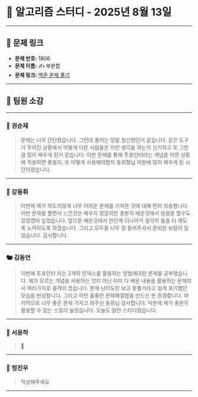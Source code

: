 # 📘 알고리즘 스터디 - 2025년 8월 13일

---

## 🔗 문제 링크

- **문제 번호:** 1806
- **문제 이름:** ✍️ 부분합
- **문제 링크:** [백준 문제 풀기](https://www.acmicpc.net/problem/1806)

---

## 💬 팀원 소감

---

### 🐥 권순재

> 문제는 너무 간단했습니다. 그런데 풀이는 정말 참신했던거 같습니다. 같은 도구가 주어진 상황에서 어떻게 다른 사람들은 이런 생각을 하는지 신기하고 또 그만큼 많이 배우게 된거 같습니다.
  이번 문제를 통해 투포인터라는 개념을 어떤 상황에 적용하면 좋을지, 또 어떻게 사용해야할지 동휘형님 덕분에 많이 배우게 된 시간이였습니다.

---

### 🐰 강동휘

> 이번에 제가 의도치않게 너무 어려운 문제를 가져온 것에 대해 먼저 죄송합니다. 이번 문제를 풀면서 느낀것은 배우지 않았지만 충분히 배운것에서 응용을 할수도 있었겠따 싶었습니다. 앞으론 배운것에서 한단계 더나아가 생각의 틀을 더 깨도록 노력하도록 하겠습니다. 그리고 모두들 너무 잘 들어주셔서 준비한 보람이 있었습니다. 감사합니다.
---

### 🐿️ 김동언

> 이번에 투포인터 라는 2개의 인덱스를 활용하는 방법에대한 문제를 공부했습니다. 제가 모르는 개념을 사용하는 것이 아닌 이미 다 배운 내용을 활용하는 문제여서 여러가지로 충격이 컸습니다. 문제 난이도만 보고 못풀거라고 쉽게 포기했던 모습을 반성합니다. 그리고 이런 훌륭한 문제해결법을 만드신 분 존경합니다. 마지막으로 너무 좋은 문제 가지고 와주신 동휘님 감사합니다. 덕분에 제가 충분히 활용할 수 있는 스킬이 늘었습니다. 오늘도 알찬 스터디였습니다.

---

### 🦊 서윤하

> 🛫

---

### 🐳 정진우

> 작성해주세요

---

